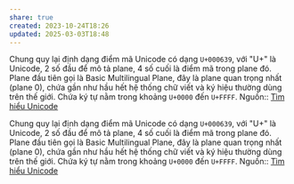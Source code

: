 ```yaml
---
share: true
created: 2023-10-24T18:26
updated: 2025-03-03T18:48
---
```

Chung quy lại định dạng điểm mã Unicode có dạng `U+000639`, với "U+" là Unicode, 2 số đầu để mô tả plane, 4 số cuối là điểm mã trong plane đó. Plane đầu tiên gọi là Basic Multilingual Plane, đây là plane quan trọng nhất (plane 0), chứa gần như hầu hết hệ thống chữ viết và ký hiệu thường dùng trên thế giới. Chứa ký tự nằm trong khoảng `U+0000` đến `U+FFFF`.
Nguồn:: [Tìm hiểu Unicode](https://viblo.asia/p/tim-hieu-unicode-PwRkgVOXeEd)

Chung quy lại định dạng điểm mã Unicode có dạng `U+000639`, với "U+" là Unicode, 2 số đầu để mô tả plane, 4 số cuối là điểm mã trong plane đó. Plane đầu tiên gọi là Basic Multilingual Plane, đây là plane quan trọng nhất (plane 0), chứa gần như hầu hết hệ thống chữ viết và ký hiệu thường dùng trên thế giới. Chứa ký tự nằm trong khoảng `U+0000` đến `U+FFFF`.
Nguồn:: [Tìm hiểu Unicode](https://viblo.asia/p/tim-hieu-unicode-PwRkgVOXeEd)
